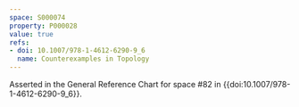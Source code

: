 ```yaml
---
space: S000074
property: P000028
value: true
refs:
- doi: 10.1007/978-1-4612-6290-9_6
  name: Counterexamples in Topology
---
```


Asserted in the General Reference Chart for space #82 in
{{doi:10.1007/978-1-4612-6290-9_6}}.
